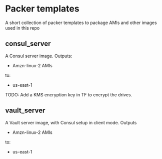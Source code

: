 # Packer templates

A short collection of packer templates to package AMIs and other images used in this repo

## consul_server

A Consul server image. Outputs:

- Amzn-linux-2 AMIs

to:

- us-east-1

TODO: Add a KMS encryption key in TF to encrypt the drives.

## vault_server

A Vault server image, with Consul setup in client mode. Outputs

- Amzn-linux-2 AMIs

to:

- us-east-1